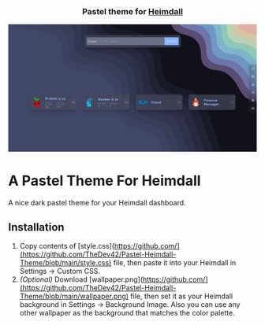 <h3 align="center">
	<img src="https://raw.githubusercontent.com/catppuccin/catppuccin/main/assets/misc/transparent.png" height="30" width="0px"/>
	Pastel theme for <a href="https://github.com/linuxserver/Heimdall/">Heimdall</a>
	<img src="https://raw.githubusercontent.com/catppuccin/catppuccin/main/assets/misc/transparent.png" height="30" width="0px"/>
</h3>

<p align="center">
	<img src="preview.png">
</p>

# A Pastel Theme For Heimdall

A nice dark pastel theme for your Heimdall dashboard.

## Installation

1. Copy contents of [style.css](https://github.com/](https://github.com/TheDev42/Pastel-Heimdall-Theme/blob/main/style.css) file, then paste it into your Heimdall in Settings -> Custom CSS.
2. _(Optional)_ Download [wallpaper.png](https://github.com/](https://github.com/TheDev42/Pastel-Heimdall-Theme/blob/main/wallpaper.png) file, then set it as your Heimdall background in Settings -> Background Image. Also you can use any other wallpaper as the background that matches the color palette.
